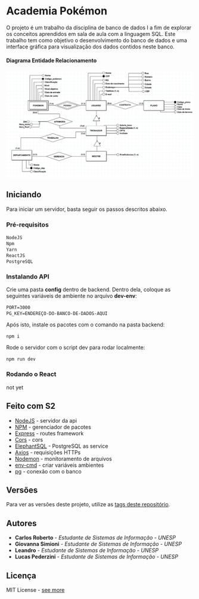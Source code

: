 # Academia Pokémon

O projeto é um trabalho da disciplina de banco de dados I a fim de explorar os conceitos aprendidos em sala de aula com a linguagem SQL. Este trabalho tem como objetivo o desenvolvimento do banco de dados e uma interface gráfica para visualização dos dados contidos neste banco.

#### Diagrama Entidade Relacionamento
![alt text](https://raw.githubusercontent.com/carona-jr/academia-pokemon/master/img/bd.png?token=AJNMEVCJJJEQHNADR6EQPAK6XR5FI "Diagrama Entidade Relacionamento")

## Iniciando

Para iniciar um servidor, basta seguir os passos descritos abaixo.

### Pré-requisitos

```
NodeJS
Npm
Yarn
ReactJS
PostgreSQL
```

### Instalando API

Crie uma pasta **config** dentro de backend. 
Dentro dela, coloque as seguintes variáveis de ambiente no arquivo **dev-env**:

```
PORT=3000
PG_KEY=ENDEREÇO-DO-BANCO-DE-DADOS-AQUI
```

Após isto, instale os pacotes com o comando na pasta backend: 

```
npm i
```

Rode o servidor com o script dev para rodar localmente:

```
npm run dev
```


### Rodando o React

not yet


## Feito com S2

* [NodeJS](https://nodejs.org/en/docs/) - servidor da api
* [NPM](https://www.npmjs.com/) - gerenciador de pacotes
* [Express](https://expressjs.com/) - routes framework
* [Cors](https://www.npmjs.com/package/cors) - cors
* [ElephantSQL](https://www.elephantsql.com/) - PostgreSQL as service
* [Axios](https://www.npmjs.com/package/axios) - requisições HTTPs
* [Nodemon](https://www.npmjs.com/package/nodemon) - monitoramento de arquivos
* [env-cmd](https://www.npmjs.com/package/env-cmd) - criar variáveis ambientes
* [pg](https://www.npmjs.com/package/pg) - conexão com o banco


## Versões

Para ver as versões deste projeto, utilize as [tags deste repositório](https://github.com/carona-jr/academia-pokemon/releases). 

## Autores

* **Carlos Roberto** - *Estudante de Sistemas de Informação - UNESP* 
* **Giovanna Simioni** - *Estudante de Sistemas de Informação - UNESP* 
* **Leandro** - *Estudante de Sistemas de Informação - UNESP* 
* **Lucas Pederzini** - *Estudante de Sistemas de Informação - UNESP* 

## Licença

MIT License - [see more](https://github.com/carona-jr/academia-pokemon/blob/master/LICENSE)
